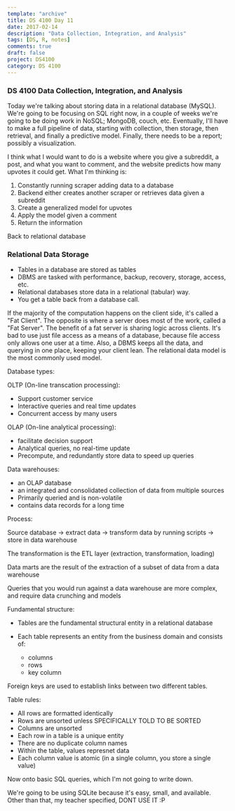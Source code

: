 ```yaml
---
template: "archive"
title: DS 4100 Day 11
date: 2017-02-14
description: "Data Collection, Integration, and Analysis"
tags: [DS, R, notes]
comments: true
draft: false
project: DS4100
category: DS 4100
---
```


### DS 4100 Data Collection, Integration, and Analysis

Today we're talking about storing data in a relational database (MySQL). We're going to be focusing on SQL right now, in a couple of weeks we're going to be doing work in NoSQL; MongoDB, couch, etc. Eventually, I'll have to make a full pipeline of data, starting with collection, then storage, then retrieval, and finally a predictive model. Finally, there needs to be a report; possibly a visualization.

I think what I would want to do is a website where you give a subreddit, a post, and what you want to comment, and the website predicts how many upvotes it could get. What I'm thinking is:

1) Constantly running scraper adding data to a database
2) Backend either creates another scraper or retrieves data given a subreddit
3) Create a generalized model for upvotes
4) Apply the model given a comment 
5) Return the information

Back to relational database

### Relational Data Storage

* Tables in a database are stored as tables
* DBMS are tasked with performance, backup, recovery, storage, access, etc.
* Relational databases store data in a relational (tabular) way.
* You get a table back from a database call.

If the majority of the computation happens on the client side, it's called a "Fat Client". The opposite is where a server does most of the work, called a "Fat Server". The benefit of a fat server is sharing logic across clients. It's bad to use just file access as a means of a database, because file access only allows one user at a time. Also, a DBMS keeps all the data, and querying in one place, keeping your client lean. The relational data model is the most commonly used model.

Database types:

OLTP (On-line transcation processing):

* Support customer service
* Interactive queries and real time updates
* Concurrent access by many users

OLAP (On-line analytical processing):

* facilitate decision support
* Analytical queries, no real-time update
* Precompute, and redundantly store data to speed up queries

Data warehouses:

* an OLAP database
* an integrated and consolidated collection of data from multiple sources
* Primarily queried and is non-volatile
* contains data records for a long time

Process:

Source database -> extract data -> transform data by running scripts -> store in data warehouse

The transformation is the ETL layer (extraction, transformation, loading)

Data marts are the result of the extraction of a subset of data from a data warehouse

Queries that you would run against a data warehouse are more complex, and require data crunching and models

Fundamental structure:

* Tables are the fundamental structural entity in a relational database
* Each table represents an entity from the business domain and consists of:

	* columns
	* rows
	* key column

Foreign keys are used to establish links between two different tables.

Table rules:

* All rows are formatted identically
* Rows are unsorted unless SPECIFICALLY TOLD TO BE SORTED
* Columns are unsorted
* Each row in a table is a unique entity
* There are no duplicate column names
* Within the table, values represnet data
* Each column value is atomic (in a single column, you store a single value)

Now onto basic SQL queries, which I'm not going to write down. 

We're going to be using SQLite because it's easy, small, and available. Other than that, my teacher specified, DONT USE IT :P









